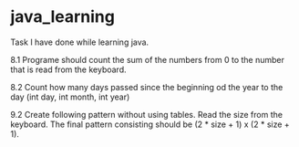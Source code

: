 # java_learning
Task I have done while learning java. 

8.1 
Programe should count the sum of the numbers from 0 to the number that is read from the keyboard. 

8.2
Count how many days passed since the beginning od the year to the day (int day, int month, int year)

9.2 
Create following pattern without using tables. Read the size from the keyboard. The final pattern consisting should be (2 * size + 1) x (2 * size + 1).
